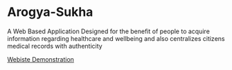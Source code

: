 # Arogya-Sukha
A Web Based Application Designed for the benefit of people to acquire information regarding healthcare and wellbeing and also centralizes citizens medical records with authenticity

[Webiste Demonstration](https://drive.google.com/file/d/1sVrUVoc3VDOpJeCKs4wgX4FJojuzp5hC/view?usp=sharing)
